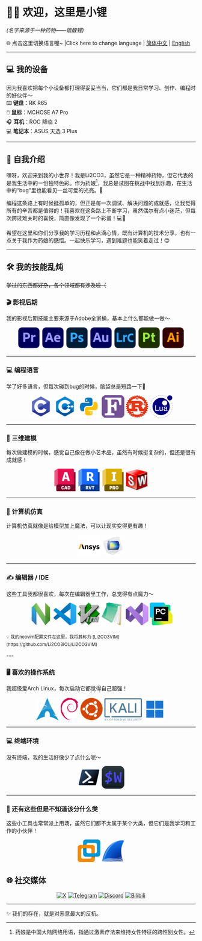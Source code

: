 # 🏳️‍⚧️ 欢迎，这里是小锂
*(名字来源于一种药物——碳酸锂)*  

🌐 点击这里切换语言喔~ |Click here to change language | [简体中文](README.md) | [English](README_EN.md)  

---

## 💻 我的设备

因为我喜欢把每个小设备都打理得妥妥当当，它们都是我日常学习、创作、编程时的好伙伴～  
⌨️ **键盘**：RK R65  
🖱️ **鼠标**：MCHOSE A7 Pro  
🎧 **耳机**：ROG 降临 2  
💻 **笔记本**：ASUS 天选 3 Plus  



---
## 🧪 自我介绍

嘿呀，欢迎来到我的小世界！我是Li2CO3，虽然它是一种精神药物，但它代表的是我生活中的一份独特色彩。作为药娘[^药娘]，我总是试图在挑战中找到乐趣，在生活中的“bug”里也能看见一丝可爱的光亮。🌸

编程这条路上有时候挺孤单的，但正是每一次调试、解决问题的成就感，让我觉得所有的辛苦都是值得的！我喜欢在这条路上不断学习，虽然偶尔有点小迷茫，但每次跨过难关时的喜悦，简直像发现了一个彩蛋！💻💖

希望在这里和你们分享我的学习历程和点滴心情，既有计算机的技术分享，也有一点关于我作为药娘的感悟。一起快乐学习，遇到难题也能笑着走过！😊

[^药娘]:药娘是中国大陆网络用语，指通过激素疗法来维持女性特征的跨性别女性。
---

## 🛠️ 我的技能乱炖
~~学过的东西都好杂，各个领域都有涉及啦（~~  

### 🎬 影视后期  
我的影视后期技能主要来源于Adobe全家桶，基本上什么都能做一做～ 
<div align="center">
  <img src="./Skill_Icons/pr.png" width="60"/>
  <img src="./Skill_Icons/ae.png" width="60"/>
  <img src="./Skill_Icons/ps.png" width="60"/>
  <img src="./Skill_Icons/au.png" width="60"/>
  <img src="./Skill_Icons/LrC.png" width="60"/>
  <img src="./Skill_Icons/pt.png" width="60"/>
  <img src="./Skill_Icons/ai.png" width="60"/>
</div>

---

### 💻 编程语言
学了好多语言，但每次碰到bug的时候，脑袋总是短路一下🤣  
<div align="center">
  <img src="./Skill_Icons/c.png" width="60"/>
  <img src="./Skill_Icons/c++.png" width="60"/>
  <img src="./Skill_Icons/py.png" width="60"/>
  <img src="./Skill_Icons/for.png" width="60"/>
  <img src="./Skill_Icons/rust.png" width="60"/>
  <img src="./Skill_Icons/lua.png" width="60"/>
</div>

---

### 🎨 三维建模
每次做建模的时候，感觉自己像在做小艺术品，虽然有时候挺复杂的，但还是很有成就感！ 
<div align="center">
  <img src="./Skill_Icons/acad.png" width="60"/>
  <img src="./Skill_Icons/Revit.png" width="60"/>
  <img src="./Skill_Icons/Inventor.png" width="60"/>
  <img src="./Skill_Icons/swShellFileLauncher.png" width="60"/>
</div>

---

### 🧪 计算机仿真
计算机仿真就像是给模型加上魔法，可以让现实变得更有趣！
<div align="center">
  <img src="./Skill_Icons/ANSYS.png" width="60"/>
  <img src="./Skill_Icons/comsol.png" width="60"/>
</div>

---

### ✍️ 编辑器 / IDE
这些工具我都很喜欢，每次在编辑器里工作，总觉得有点魔力～ 
<div align="center">
  <img src="./Skill_Icons/nvim.png" width="60"/>
  <img src="./Skill_Icons/code.png" width="60"/>
  <img src="./Skill_Icons/vim.png" width="60"/>
  <img src="./Skill_Icons/notepad3.png" width="60"/>
  <img src="./Skill_Icons/vs.png" width="60"/>
  <img src="./Skill_Icons/pc.png" width="60"/>
</div>

<p><sub>💡 我的neovim配置文件在这里，我将其称为 [Li2CO3VIM](https://github.com/Li2CO3ICU/Li2CO3VIM)</sub></p>
---

### 🖥️ 喜欢的操作系统
我超级爱Arch Linux，每次启动它都觉得自己超强！
<div align="center">
  <img src="./Skill_Icons/arch.png" width="60"/>
  <img src="./Skill_Icons/debian.png" width="50"/>
  <img src="./Skill_Icons/ubuntu.png" width="60"/>
  <img src="./Skill_Icons/kali.png" width="100"/>
  <img src="./Skill_Icons/w11.png" width="60"/>
</div>

---

### 💻 终端环境
没有终端，我的生活好像少了点什么呢～  
<div align="center">
  <img src="./Skill_Icons/pwsh7.png" width="60"/>
  <img src="./Skill_Icons/wezt.png" width="60"/>
</div>

---

### 🍥 还有这些但是不知道该分什么类
这些小工具也常常派上用场，虽然它们都不太属于某个大类，但它们是我学习和工作的小伙伴！  
<div align="center">
  <img src="./Skill_Icons/vmware.png" width="60"/>
  <img src="./Skill_Icons/wireshark.png" width="60"/>
</div>




## 🌐 社交媒体
<div align="center">

[![X](https://img.shields.io/badge/X-1DA1F2?logo=x&logoColor=white)](https://x.com/Li2CO3ICU)  [![Telegram](https://img.shields.io/badge/Telegram-26A5E4?logo=telegram&logoColor=white)](https://t.me/Li2_CO3)  [![Discord](https://img.shields.io/badge/Discord-5865F2?logo=discord&logoColor=white)](https://discord.com/users/_li2co3)  [![Bilibili](https://img.shields.io/badge/Bilibili-00A1D6?logo=bilibili&logoColor=white)](https://space.bilibili.com/283731905)  

</div>

---

✨ 我们的存在，就是对恶意最大的反抗。


